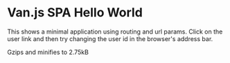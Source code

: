 # Van.js SPA Hello World

This shows a minimal application using routing and url params. Click on the user link and then try changing the user id in the browser's address bar.

Gzips and minifies to 2.75kB